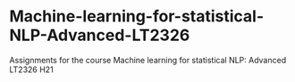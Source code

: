 # Machine-learning-for-statistical-NLP-Advanced-LT2326

Assignments for the course Machine learning for statistical NLP: Advanced LT2326 H21
